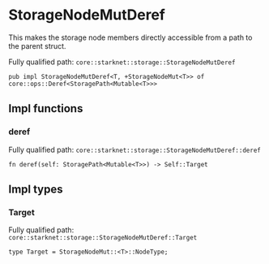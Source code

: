 # StorageNodeMutDeref

This makes the storage node members directly accessible from a path to the parent struct.

Fully qualified path: `core::starknet::storage::StorageNodeMutDeref`

<pre><code class="language-rust">pub impl StorageNodeMutDeref&lt;T, +StorageNodeMut&lt;T&gt;&gt; of core::ops::Deref&lt;StoragePath&lt;Mutable&lt;T&gt;&gt;&gt;</code></pre>

## Impl functions

### deref

Fully qualified path: `core::starknet::storage::StorageNodeMutDeref::deref`

<pre><code class="language-rust">fn deref(self: StoragePath&lt;Mutable&lt;T&gt;&gt;) -&gt; Self::Target</code></pre>


## Impl types

### Target

Fully qualified path: `core::starknet::storage::StorageNodeMutDeref::Target`

<pre><code class="language-rust">type Target = StorageNodeMut::&lt;T&gt;::NodeType;</code></pre>


